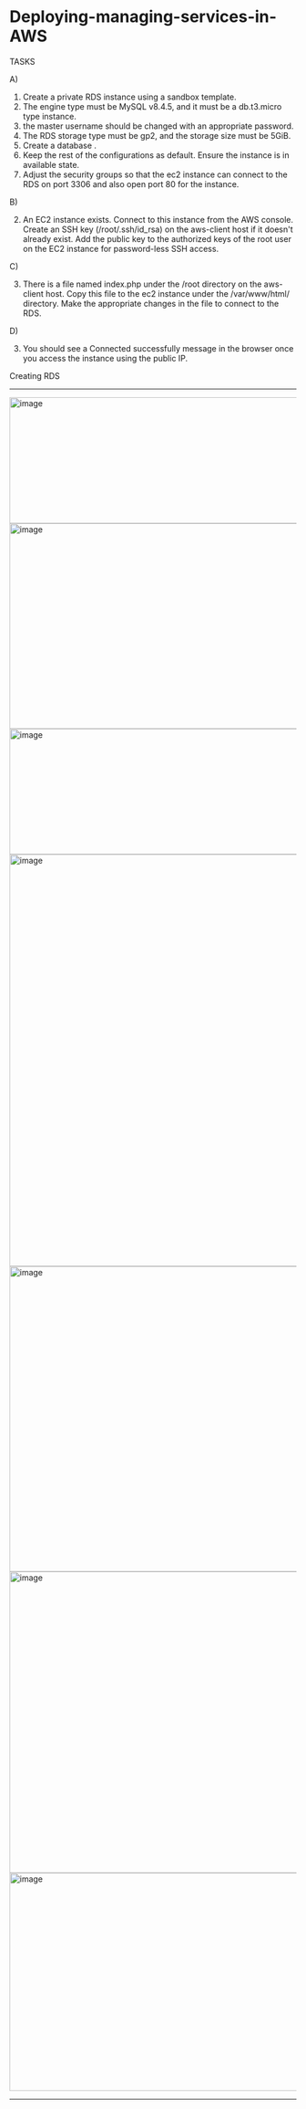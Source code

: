 # Deploying-managing-services-in-AWS

TASKS

A)

1. Create a private RDS instance using a sandbox template.
2. The engine type must be MySQL v8.4.5, and it must be a db.t3.micro type instance.
3. the master username should be changed with an appropriate password.
4. The RDS storage type must be gp2, and the storage size must be 5GiB.
5. Create a database .
6. Keep the rest of the configurations as default. Ensure the instance is in available state.
7. Adjust the security groups so that the ec2 instance can connect to the RDS on port 3306 and also open port 80 for the instance.

B)

2) An EC2 instance exists. Connect to this instance from the AWS console. Create an SSH key (/root/.ssh/id_rsa) on the aws-client host if it doesn't already exist. Add the public key to the authorized keys of the root user on the EC2 instance for password-less SSH access.

C)

3) There is a file named index.php under the /root directory on the aws-client host. Copy this file to the ec2 instance under the /var/www/html/ directory. Make the appropriate changes in the file to connect to the RDS.

D)

3) You should see a Connected successfully message in the browser once you access the instance using the public IP.

Creating RDS

--------------------------


<img width="594" height="221" alt="image" src="https://github.com/user-attachments/assets/0000fe6c-d9ba-4cdf-9626-f67a10f311b8" />
<img width="1658" height="360" alt="image" src="https://github.com/user-attachments/assets/2328f102-69bb-414c-9e94-7a2b3ee8f9a2" />
<img width="1518" height="220" alt="image" src="https://github.com/user-attachments/assets/fa5811eb-adc5-4c41-aad0-ca6b25e96153" />
<img width="1670" height="722" alt="image" src="https://github.com/user-attachments/assets/29741517-8dca-44cf-b7d2-6a701ecd0536" />
<img width="1657" height="535" alt="image" src="https://github.com/user-attachments/assets/d25a60ba-93cc-4439-9d78-647f52fd4616" />
<img width="1268" height="528" alt="image" src="https://github.com/user-attachments/assets/f7635c8a-9463-45d0-b321-7e3c4247a841" />
<img width="1674" height="382" alt="image" src="https://github.com/user-attachments/assets/c00a5d28-63b8-4664-aa3f-2b8eaf56a525" />


--------------------------







